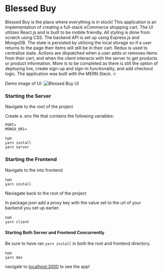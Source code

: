 # Blessed Buy

Blessed Buy is the place where everything is in stock! This application is an implementation of creating a full-stack eCommerce shopping cart. The UI utilizes React.js and is built to be mobile friendly. All styling is done from scratch using CSS. The backend API is set up using Express.js and MongoDB. The state is persisted by utilizing the local storage so if a user returns to the page their items will still be in their cart. Redux is used to centralize state. Actions are dispatched when a user adds or removes items from their cart, and when the client interacts with the server to get products or product information. More is to be completed as there is still the option of deploying live, create sign-up and sign-in functionality, and add checkout logic. The application was built with the MERN Stack. 🔥

Demo image of UI:
![Blessed Buy UI](./frontend/src/assets/blessedBuyVid.gif)

### Starting the Server

Navigate to the root of the project

Create a .env file that contains the following variables:

```
PORT=
MONGO_URI=
```

run\
`yarn install`\
`yarn server`

### Starting the Frontend

Navigate to the into frontend

run\
`yarn install`

Naviagate back to the root of the project

In package.json add a proxy key with the value set to the url of your backend you set up earlier.

run\
`yarn client`

#### Starting Both Server and Frontend Concurrently

Be sure to have ran `yarn install` in both the root and frontend directory.

run\
`yarn dev`

navigate to [localhost:3000](http://localhost:3000) to see the app!
